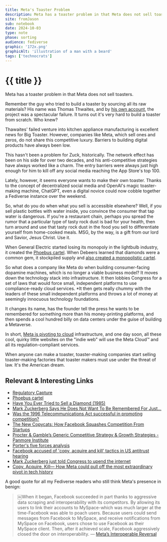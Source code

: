 ```yaml
---
title: Meta's Toaster Problem
description: Meta has a toaster problem in that Meta does not sell toasters.
site: fromJason
sub: notebook
date: 2024-10-03
type: note
phase: sorting
audience: fediverse
graphic: '172x.png'
graphicAlt: 'illustration of a man with a beard'
tags: ['technocrats']
---
```

# {{ title }}

Meta has a toaster problem in that Meta does not sell toasters.

Remember the guy who tried to build a toaster by sourcing all its raw materials? His name was Thomas Thwaites, and by [his own account](http://www.thetoasterproject.org/page2.htm), the project was a spectacular failure. It turns out it's very hard to build a toaster from scratch. Who knew?

Thawaites' failed venture into kitchen appliance manufacturing is excellent news for Big Toaster. However, companies like Meta, which sell ones and zeros, do not share this competitive luxury. Barriers to building digital products have always been low.

This hasn't been a problem for Zuck, historically. The network effect has been on his side for over two decades, and his anti-competitive strategies have always worked like a charm. The entry barriers were always just high enough for him to kill off any social media reaching the App Store's top 100. 

Lately, however, it seems everyone wants to make their own toaster. Thanks to the concept of decentralized social media and OpenAI's magic toaster-making machine, ChatGPT, even a digital novice could now cobble together a Fediverse instance over the weekend.

So, what do you do when what you sell is accessible elsewhere? Well, if you sell plastic bottles with water inside, you convince the consumer that tap water is dangerous. If you're a restaurant chain, perhaps you spread the rumor that a particular type of tasty rock dust is bad for your health, then turn around and use that tasty rock dust in the food you sell to differentiate yourself from home-cooked meals. MSG, by the way, is a gift from our lord and Savior, Jesus Christ. Use it. 

When General Electric started losing its monopoly in the lightbulb industry, it created the [Phoebus cartel](https://en.wikipedia.org/wiki/Phoebus_cartel). When Debeers learned that diamonds were a common gem, it stockpiled supply and [also created a monopolistic cartel](https://www.theatlantic.com/magazine/archive/1982/02/have-you-ever-tried-to-sell-a-diamond/304575/).

So what does a company like Meta do when building consumer-facing dopamine machines, which is no longer a viable business model? It moves down the technology stack into infrastructure. It then lobbies Congress for a set of laws that would force small, independent platforms to use compliance-ready cloud services. *It then gets really chummy with the leaders of these small independent platforms and throws a lot of money at seemingly innocuous technology foundations. 

It changes its name, has the founder tell the press he wants to be remembered for something more than his money-printing platforms, and then spends a cool hundred billy on data centers under the guise of building a Metaverse.

In short, [Meta is pivoting to cloud](https://fromjason.xyz/p/notebook/copy-acquire-kill-how-meta-could-pull-off-the-most-extraordinary-pivot-in-tech-history/) infrastructure, and one day soon, all these cool, quirky little websites on the "indie web" will use the Meta Cloud™ and all its regulation-compliant services.

When anyone can make a toaster, toaster-making companies start selling toaster-making factories that toaster makers must use under the threat of law. It's the American dream. 

## Relevant & Interesting Links

- [Regulatory Capture](￼https://en.wikipedia.org/wiki/Regulatory_capture)
- [Phoebus cartel](https://en.wikipedia.org/wiki/Phoebus_cartel)
- [ Have You Ever Tried to Sell a Diamond (1985)](https://www.theatlantic.com/magazine/archive/1982/02/have-you-ever-tried-to-sell-a-diamond/304575/)
- [Mark Zuckerberg Says He Does Not Want To Be Remembered For Just…](https://timesofindia.indiatimes.com/technology/tech-news/mark-zuckerberg-says-he-does-not-want-to-be-remembered-for-just-discover-meta-ceos-vision-and-ambition/articleshow/113860897.cms)
- [Was the 1996 Telecommunications Act successful in promoting competition?](https://www.brookings.edu/articles/was-the-1996-telecommunications-act-successful-in-promoting-competition/)
- [The New Copycats: How Facebook Squashes Competition From Startups](https://archive.ph/td4Ld)
- [Procter & Gamble’s Generic Competitive Strategy & Growth Strategies - Panmore Institute](https://panmore.com/procter-gamble-generic-strategy-intensive-growth-strategies)
- [Porter's five forces analysis](https://en.wikipedia.org/wiki/Porter%27s_five_forces_analysis)
- [Facebook accused of 'copy, acquire and kill' tactics in US antitrust hearing](https://www.euractiv.com/section/digital/news/facebook-accused-of-copy-acquire-and-kill-tactics-in-us-antitrust-hearing/)
- [Mark Zuckerberg just told Congress to upend the internet](https://www.theverge.com/2020/10/29/21537040/facebook-mark-zuckerberg-section-230-hearing-reform-pact-act-big-tech)
- [Copy, Acquire, Kill— How Meta could pull off the most extraordinary pivot in tech history](https://fromjason.xyz/p/notebook/copy-acquire-kill-how-meta-could-pull-off-the-most-extraordinary-pivot-in-tech-history/)


A good quote for all my Fediverse readers who still think Meta's presence in benign:

> ￼When it began, Facebook succeeded in part thanks to aggressive data scraping and interoperability with its competitors. By allowing its users to link their accounts to MySpace-which was much larger at the time-Facebook was able to poach users. Because users could send messages from Facebook to MySpace, and receive notifications from MySpace on Facebook, users chose to use Facebook as their MySpace client. Then, after it achieved scale, Facebook aggressively closed the door on interoperability.
> — [Meta’s Interoperable Reversal](https://www.techpolicy.press/metas-interoperable-reversal/)

